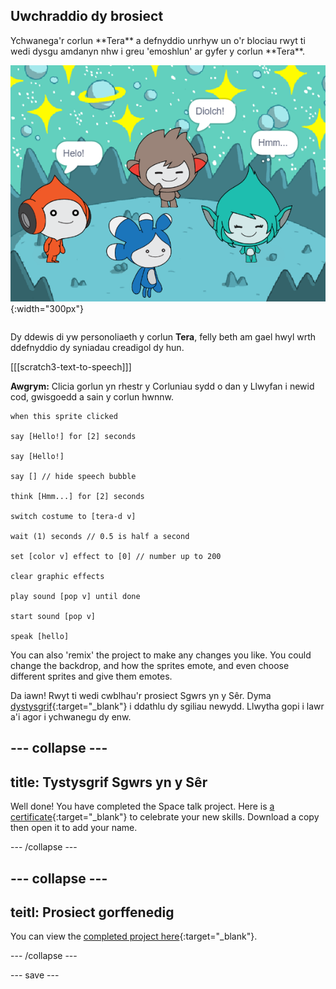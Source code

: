 ## Uwchraddio dy brosiect

<div style="display: flex; flex-wrap: wrap">
<div style="flex-basis: 200px; flex-grow: 1; margin-right: 15px;">
Ychwanega'r corlun **Tera** a defnyddio unrhyw un o'r blociau rwyt ti wedi dysgu amdanyn nhw i greu 'emoshlun' ar gyfer y corlun **Tera**.
</div>
<div>

![Y corlun Tera ar y Llwyfan.](images/tera-step.png){:width="300px"}

</div>
</div>

Dy ddewis di yw personoliaeth y corlun **Tera**, felly beth am gael hwyl wrth ddefnyddio dy syniadau creadigol dy hun.

[[[scratch3-text-to-speech]]]

**Awgrym:** Clicia gorlun yn rhestr y Corluniau sydd o dan y Llwyfan i newid cod, gwisgoedd a sain y corlun hwnnw.

```blocks3
when this sprite clicked

say [Hello!] for [2] seconds

say [Hello!]

say [] // hide speech bubble

think [Hmm...] for [2] seconds

switch costume to [tera-d v]

wait (1) seconds // 0.5 is half a second

set [color v] effect to [0] // number up to 200

clear graphic effects

play sound [pop v] until done

start sound [pop v]

speak [hello]
```

You can also 'remix' the project to make any changes you like. You could change the backdrop, and how the sprites emote, and even choose different sprites and give them emotes.

Da iawn! Rwyt ti wedi cwblhau'r prosiect Sgwrs yn y Sêr. Dyma [dystysgrif](https://drive.google.com/file/d/18xx4uNIyRSty_2ujHkGDzGwTgfSGC1AF/view?usp=sharing){:target="_blank"} i ddathlu dy sgiliau newydd. Llwytha gopi i lawr a'i agor i ychwanegu dy enw.

--- collapse ---
---
title: Tystysgrif Sgwrs yn y Sêr
---

Well done! You have completed the Space talk project. Here is [a certificate](https://drive.google.com/file/d/18xx4uNIyRSty_2ujHkGDzGwTgfSGC1AF/view?usp=sharing){:target="_blank"} to celebrate your new skills. Download a copy then open it to add your name.

--- /collapse ---

--- collapse ---
---
teitl: Prosiect gorffenedig
---

You can view the [completed project here](https://scratch.mit.edu/projects/485673032/){:target="_blank"}.

--- /collapse ---

--- save ---
